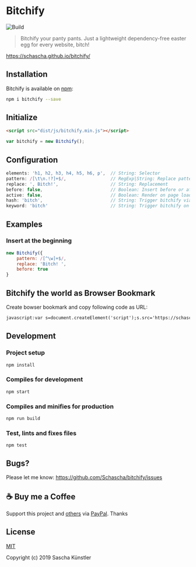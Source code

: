 # Bitchify

![Build](https://github.com/Schascha/bitchify/workflows/Build/badge.svg)

> Bitchify your panty pants. Just a lightweight dependency-free easter egg for every website, bitch!

https://schascha.github.io/bitchify/

## Installation

Bitchify is available on [npm](https://www.npmjs.com/package/bitchify):

```bash
npm i bitchify --save
```

## Initialize

```html
<script src="dist/js/bitchify.min.js"></script>
```

```javascript
var bitchify = new Bitchify();
```

## Configuration

```javascript
elements: 'h1, h2, h3, h4, h5, h6, p',  // String: Selector
pattern: /[\t\n.!?]+$/,                 // RegExp|String: Replace pattern, e.g. /[^\w]+$/
replace: ', Bitch!',                    // String: Replacement
before: false,                          // Boolean: Insert before or after
active: false,                          // Boolean: Render on page load
hash: 'bitch',                          // String: Trigger bitchify via hashtag
keyword: 'bitch'                        // String: Trigger bitchify on keypress
```

## Examples

### Insert at the beginning

```javascript
new Bitchify({
	pattern: /[^\w]+$/,
	replace: 'Bitch! ',
	before: true
}
```

## Bitchify the world as Browser Bookmark

Create bowser bookmark and copy following code as URL:

```html
javascript:var s=document.createElement('script');s.src='https://schascha.github.io/bitchify/dist/js/bitchify.js';s.onload=function() {new Bitchify().render();};document.body.appendChild(s);
```

## Development

### Project setup

```
npm install
```

### Compiles for development

```
npm start
```

### Compiles and minifies for production

```
npm run build
```

### Test, lints and fixes files

```
npm test
```

## Bugs?

Please let me know: https://github.com/Schascha/bitchify/issues

## :coffee: Buy me a Coffee

Support this project and [others](https://github.com/Schascha?tab=repositories) via [PayPal](https://www.paypal.me/LosZahlos). Thanks

## License

[MIT](./LICENSE)

Copyright (c) 2019 Sascha Künstler
